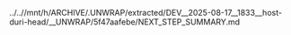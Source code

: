 ../..//mnt/h/ARCHIVE/.UNWRAP/extracted/DEV__2025-08-17__1833__host-duri-head/__UNWRAP/5f47aafebe/NEXT_STEP_SUMMARY.md
